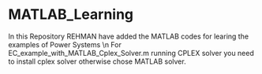 # MATLAB_Learning
In this Repository REHMAN have added the MATLAB codes for learing the examples of Power Systems
\n For EC_example_with_MATLAB_Cplex_Solver.m running CPLEX solver you need to install cplex solver otherwise chose MATLAB solver.
